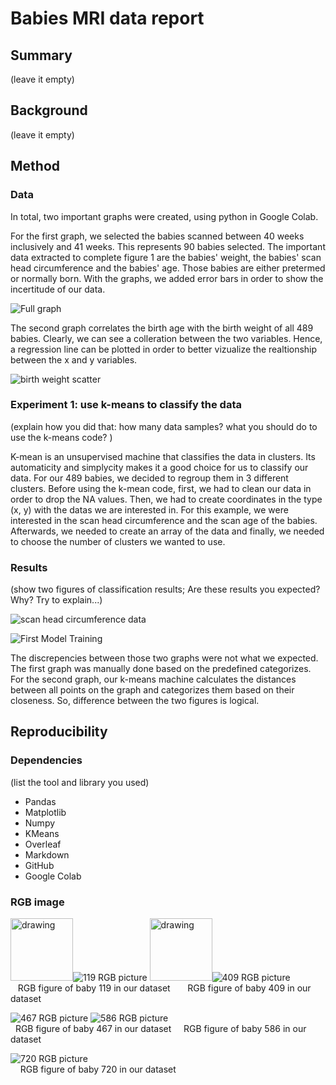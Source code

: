 # Babies MRI data report

## Summary
(leave it empty)

## Background
(leave it empty)

## Method

### Data 

In total, two important graphs were created, using python in Google Colab.

For the first graph, we selected the babies scanned between 40 weeks inclusively and 41 weeks. This represents 90 babies selected. The important data extracted to complete figure 1 are the babies' weight, the babies' scan head circumference and the babies' age. Those babies are either pretermed or normally born. With the graphs, we added error bars in order to show the incertitude of our data.

![Full graph](https://github.com/kyliexxu/dMRI_data_analysis/assets/135480679/985051a0-d3f0-4bc1-b907-69c31fd55295)

The second graph correlates the birth age with the birth weight of all 489 babies. Clearly, we can see a colleration between the two variables. Hence, a regression line can be plotted in order to better vizualize the realtionship between the x and y variables.

![birth weight scatter](https://github.com/kyliexxu/dMRI_data_analysis/assets/135480679/bf2739d4-372e-4ef9-9934-54bbab5404ce)


### Experiment 1: use k-means to classify the data
(explain how you did that: how many data samples? what you should do to use the k-means code? )

K-mean is an unsupervised machine that classifies the data in clusters. Its automaticity and simplycity makes it a good choice for us to classify our data. For our 489 babies, we decided to regroup them in 3 different clusters. Before using the k-mean code, first, we had to clean our data in order to drop the NA values. Then, we had to create coordinates in the type (x, y) with the datas we are interested in. For this example, we were interested in the scan head circumference and the scan age of the babies. Afterwards, we needed to create an array of the data and finally, we needed to choose the number of clusters we wanted to use.

### Results 
(show two figures of classification results; Are these results you expected? Why? Try to explain...)

![scan head circumference data](https://github.com/kyliexxu/dMRI_data_analysis/assets/135480679/0541f7a1-22c3-466d-ba5a-53752391876c)

![First Model Training](https://github.com/kyliexxu/dMRI_data_analysis/assets/135480679/1098fb95-3ad1-4b7a-b655-ff6d6b69a47a)

The discrepencies between those two graphs were not what we expected. The first graph was manually done based on the predefined categorizes. For the second graph, our k-means machine calculates the distances between all points on the graph and categorizes them based on their closeness. So, difference between the two figures is logical.

## Reproducibility

### Dependencies
(list the tool and library you used)
* Pandas
* Matplotlib
* Numpy
* KMeans
* Overleaf
* Markdown
* GitHub
* Google Colab

### RGB image
<img src="drawing.jpg" alt="drawing" width="100"/>![119 RGB picture](https://github.com/kyliexxu/dMRI_data_analysis/assets/135480679/f2a84067-abb0-445b-b494-c7cdc03883ea)  <img src="drawing.jpg" alt="drawing" width="100"/>![409 RGB picture](https://github.com/kyliexxu/dMRI_data_analysis/assets/135480679/853cb6c6-dc72-4316-aa03-8254c1355cd2)       
&nbsp;&nbsp; RGB figure of baby 119 in our dataset &nbsp;&nbsp;&nbsp;&nbsp;&nbsp; RGB figure of baby 409 in our dataset

![467 RGB picture](https://github.com/kyliexxu/dMRI_data_analysis/assets/135480679/b45dc16e-794a-4a77-906d-8ff00bbc67a4)    ![586 RGB picture](https://github.com/kyliexxu/dMRI_data_analysis/assets/135480679/5b55f2a4-330d-4109-bd64-0b81d522942f)    
&nbsp; RGB figure of baby 467 in our dataset &nbsp;&nbsp;&nbsp; RGB figure of baby 586 in our dataset

![720 RGB picture](https://github.com/kyliexxu/dMRI_data_analysis/assets/135480679/a04d84e6-9617-4ac7-a21d-08177bf1558b)    
&nbsp;&nbsp;&nbsp; RGB figure of baby 720 in our dataset

